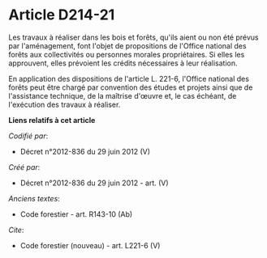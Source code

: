 # Article D214-21

Les travaux à réaliser dans les bois et forêts, qu'ils aient ou non été prévus par l'aménagement, font l'objet de
propositions de l'Office national des forêts aux collectivités ou personnes morales propriétaires. Si elles les approuvent,
elles prévoient les crédits nécessaires à leur réalisation.

En application des dispositions de l'article L. 221-6, l'Office national des forêts peut être chargé par convention des
études et projets ainsi que de l'assistance technique, de la maîtrise d'œuvre et, le cas échéant, de l'exécution des travaux
à réaliser.

**Liens relatifs à cet article**

_Codifié par_:

  - Décret n°2012-836 du 29 juin 2012 (V)

_Créé par_:

  - Décret n°2012-836 du 29 juin 2012 - art. (V)

_Anciens textes_:

  - Code forestier - art. R143-10 (Ab)

_Cite_:

  - Code forestier (nouveau) - art. L221-6 (V)

